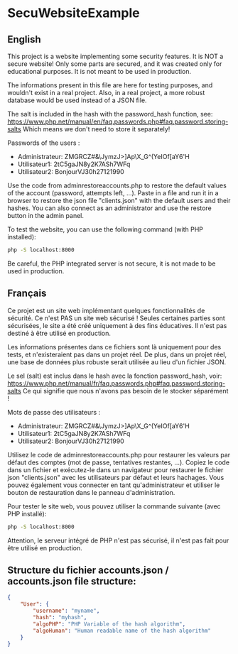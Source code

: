 # SecuWebsiteExample

## English
This project is a website implementing some security features. It is NOT a secure website! Only some parts are secured, and it was created only for educational purposes. It is not meant to be used in production.

The informations present in this file are here for testing purposes, and wouldn't exist in a real project.
Also, in a real project, a more robust database would be used instead of a JSON file.

The salt is included in the hash with the password_hash function, see:
https://www.php.net/manual/en/faq.passwords.php#faq.password.storing-salts
Which means we don't need to store it separately!

Passwords of the users :
- Administrateur: ZMGRCZ#&\JymzJ>]Ap\X_G^(YeIOf[aY6'H
- Utilisateur1: 2tC5gaJN8y2K7ASh7WFq
- Utilisateur2: BonjourVJ30h27121990

Use the code from adminrestoreaccounts.php to restore the default values of the account (password, attempts left, ...).
Paste in a file and run it in a browser to restore the json file "clients.json" with the default users and their hashes. You can also connect as an administrator and use the restore button in the admin panel.

To test the website, you can use the following command (with PHP installed):
```bash
php -S localhost:8000
```
Be careful, the PHP integrated server is not secure, it is not made to be used in production.

## Français
Ce projet est un site web implémentant quelques fonctionnalités de sécurité. Ce n'est PAS un site web sécurisé ! Seules certaines parties sont sécurisées, le site a été créé uniquement à des fins éducatives. Il n'est pas destiné à être utilisé en production.

Les informations présentes dans ce fichiers sont là uniquement pour des tests, et n'existeraient pas dans un projet réel.
De plus, dans un projet réel, une base de données plus robuste serait utilisée au lieu d'un fichier JSON.

Le sel (salt) est inclus dans le hash avec la fonction password_hash, voir:
https://www.php.net/manual/fr/faq.passwords.php#faq.password.storing-salts
Ce qui signifie que nous n'avons pas besoin de le stocker séparément !

Mots de passe des utilisateurs :
- Administrateur: ZMGRCZ#&\JymzJ>]Ap\X_G^(YeIOf[aY6'H
- Utilisateur1: 2tC5gaJN8y2K7ASh7WFq
- Utilisateur2: BonjourVJ30h27121990

Utilisez le code de adminrestoreaccounts.php pour restaurer les valeurs par défaut des comptes (mot de passe, tentatives restantes, ...).
Copiez le code dans un fichier et exécutez-le dans un navigateur pour restaurer le fichier json "clients.json" avec les utilisateurs par défaut et leurs hachages. Vous pouvez également vous connecter en tant qu'administrateur et utiliser le bouton de restauration dans le panneau d'administration.

Pour tester le site web, vous pouvez utiliser la commande suivante (avec PHP installé):
```bash
php -S localhost:8000
```
Attention, le serveur intégré de PHP n'est pas sécurisé, il n'est pas fait pour être utilisé en production.

## Structure du fichier accounts.json / accounts.json file structure:

```json
{
    "User": {
        "username": "myname",
        "hash": "myhash",
        "algoPHP": "PHP Variable of the hash algorithm",
        "algoHuman": "Human readable name of the hash algorithm"
    }
}
```
